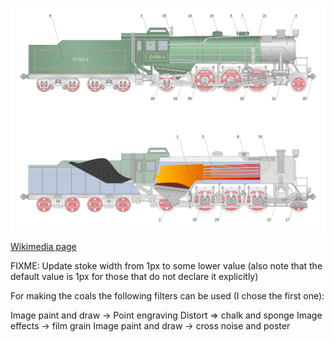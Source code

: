 ![The vector graphic](3-optimized.svg)

[Wikimedia page](https://commons.wikimedia.org/wiki/File:Steam_locomotive-plain.svg)

FIXME: Update stoke width from 1px to some lower value
(also note that the default value is 1px for those that do not declare it explicitly)

For making the coals the following filters can be used (I chose the first one):

Image paint and draw -> Point engraving
Distort => chalk and sponge
Image effects -> film grain
Image paint and draw -> cross noise and poster
